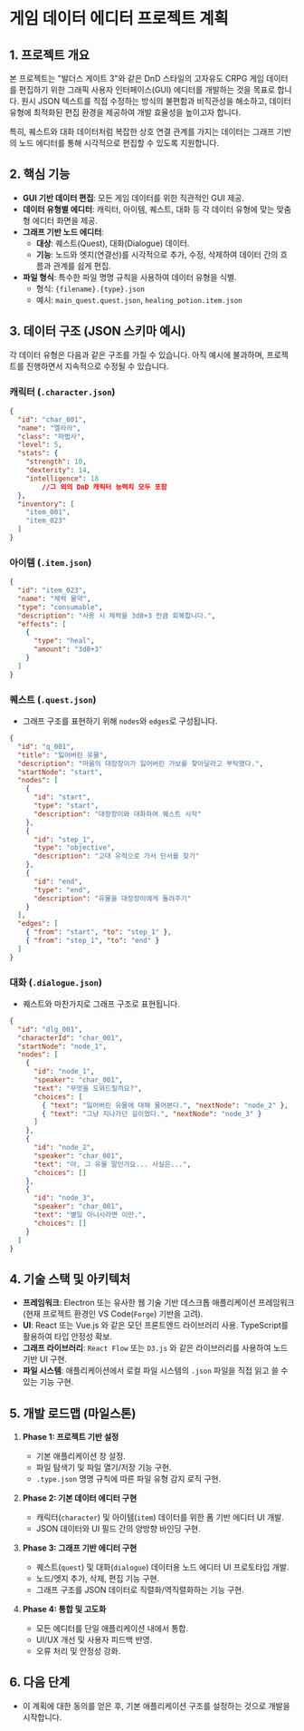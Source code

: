 # 게임 데이터 에디터 프로젝트 계획

## 1. 프로젝트 개요

본 프로젝트는 "발더스 게이트 3"와 같은 DnD 스타일의 고자유도 CRPG 게임 데이터를 편집하기 위한 그래픽 사용자 인터페이스(GUI) 에디터를 개발하는 것을 목표로 합니다. 원시 JSON 텍스트를 직접 수정하는 방식의 불편함과 비직관성을 해소하고, 데이터 유형에 최적화된 편집 환경을 제공하여 개발 효율성을 높이고자 합니다.

특히, 퀘스트와 대화 데이터처럼 복잡한 상호 연결 관계를 가지는 데이터는 그래프 기반의 노드 에디터를 통해 시각적으로 편집할 수 있도록 지원합니다.

## 2. 핵심 기능

- **GUI 기반 데이터 편집**: 모든 게임 데이터를 위한 직관적인 GUI 제공.
- **데이터 유형별 에디터**: 캐릭터, 아이템, 퀘스트, 대화 등 각 데이터 유형에 맞는 맞춤형 에디터 화면을 제공.
- **그래프 기반 노드 에디터**:
    - **대상**: 퀘스트(Quest), 대화(Dialogue) 데이터.
    - **기능**: 노드와 엣지(연결선)를 시각적으로 추가, 수정, 삭제하여 데이터 간의 흐름과 관계를 쉽게 편집.
- **파일 형식**: 특수한 파일 명명 규칙을 사용하여 데이터 유형을 식별.
    - 형식: `{filename}.{type}.json`
    - 예시: `main_quest.quest.json`, `healing_potion.item.json`

## 3. 데이터 구조 (JSON 스키마 예시)

각 데이터 유형은 다음과 같은 구조를 가질 수 있습니다. 아직 예시에 불과하며, 프로젝트를 진행하면서 지속적으로 수정될 수 있습니다.

### 캐릭터 (`.character.json`)

```json
{
  "id": "char_001",
  "name": "엘라라",
  "class": "마법사",
  "level": 5,
  "stats": {
    "strength": 10,
    "dexterity": 14,
    "intelligence": 18
		//그 외의 DnD 캐릭터 능력치 모두 포함
  },
  "inventory": [
    "item_001",
    "item_023"
  ]
}
```

### 아이템 (`.item.json`)

```json
{
  "id": "item_023",
  "name": "체력 물약",
  "type": "consumable",
  "description": "사용 시 체력을 3d8+3 만큼 회복합니다.",
  "effects": [
    {
      "type": "heal",
      "amount": "3d8+3"
    }
  ]
}
```

### 퀘스트 (`.quest.json`)

- 그래프 구조를 표현하기 위해 `nodes`와 `edges`로 구성됩니다.

```json
{
  "id": "q_001",
  "title": "잃어버린 유물",
  "description": "마을의 대장장이가 잃어버린 가보를 찾아달라고 부탁했다.",
  "startNode": "start",
  "nodes": [
    {
      "id": "start",
      "type": "start",
      "description": "대장장이와 대화하여 퀘스트 시작"
    },
    {
      "id": "step_1",
      "type": "objective",
      "description": "고대 유적으로 가서 단서를 찾기"
    },
    {
      "id": "end",
      "type": "end",
      "description": "유물을 대장장이에게 돌려주기"
    }
  ],
  "edges": [
    { "from": "start", "to": "step_1" },
    { "from": "step_1", "to": "end" }
  ]
}
```

### 대화 (`.dialogue.json`)

- 퀘스트와 마찬가지로 그래프 구조로 표현됩니다.

```json
{
  "id": "dlg_001",
  "characterId": "char_001",
  "startNode": "node_1",
  "nodes": [
    {
      "id": "node_1",
      "speaker": "char_001",
      "text": "무엇을 도와드릴까요?",
      "choices": [
        { "text": "잃어버린 유물에 대해 물어본다.", "nextNode": "node_2" },
        { "text": "그냥 지나가던 길이었다.", "nextNode": "node_3" }
      ]
    },
    {
      "id": "node_2",
      "speaker": "char_001",
      "text": "아, 그 유물 말인가요... 사실은...",
      "choices": []
    },
    {
      "id": "node_3",
      "speaker": "char_001",
      "text": "별일 아니시라면 이만.",
      "choices": []
    }
  ]
}
```

## 4. 기술 스택 및 아키텍처

- **프레임워크**: Electron 또는 유사한 웹 기술 기반 데스크톱 애플리케이션 프레임워크 (현재 프로젝트 환경인 VS Code(`Forge`) 기반을 고려).
- **UI**: React 또는 Vue.js 와 같은 모던 프론트엔드 라이브러리 사용. TypeScript를 활용하여 타입 안정성 확보.
- **그래프 라이브러리**: `React Flow` 또는 `D3.js` 와 같은 라이브러리를 사용하여 노드 기반 UI 구현.
- **파일 시스템**: 애플리케이션에서 로컬 파일 시스템의 `.json` 파일을 직접 읽고 쓸 수 있는 기능 구현.

## 5. 개발 로드맵 (마일스톤)

1.  **Phase 1: 프로젝트 기반 설정**
    - 기본 애플리케이션 창 설정.
    - 파일 탐색기 및 파일 열기/저장 기능 구현.
    - `.type.json` 명명 규칙에 따른 파일 유형 감지 로직 구현.

2.  **Phase 2: 기본 데이터 에디터 구현**
    - 캐릭터(`character`) 및 아이템(`item`) 데이터를 위한 폼 기반 에디터 UI 개발.
    - JSON 데이터와 UI 필드 간의 양방향 바인딩 구현.

3.  **Phase 3: 그래프 기반 에디터 구현**
    - 퀘스트(`quest`) 및 대화(`dialogue`) 데이터용 노드 에디터 UI 프로토타입 개발.
    - 노드/엣지 추가, 삭제, 편집 기능 구현.
    - 그래프 구조를 JSON 데이터로 직렬화/역직렬화하는 기능 구현.

4.  **Phase 4: 통합 및 고도화**
    - 모든 에디터를 단일 애플리케이션 내에서 통합.
    - UI/UX 개선 및 사용자 피드백 반영.
    - 오류 처리 및 안정성 강화.

## 6. 다음 단계

- 이 계획에 대한 동의를 얻은 후, 기본 애플리케이션 구조를 설정하는 것으로 개발을 시작합니다.
